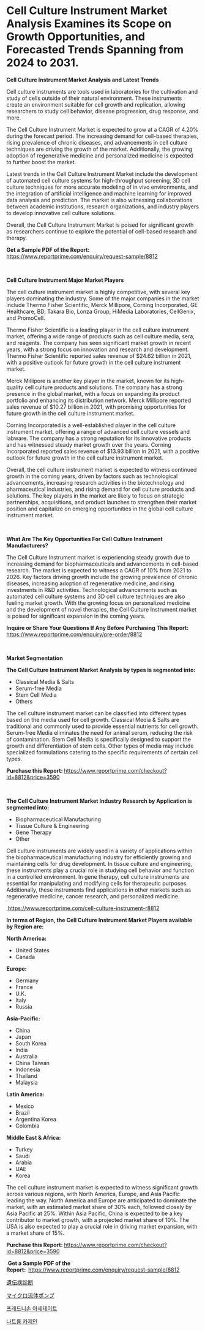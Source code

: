 <p><h1>Cell Culture Instrument Market Analysis Examines its Scope on Growth Opportunities, and Forecasted Trends Spanning from 2024 to 2031.</h1></p><p><strong>Cell Culture Instrument Market Analysis and Latest Trends</strong></p>
<p><p>Cell culture instruments are tools used in laboratories for the cultivation and study of cells outside of their natural environment. These instruments create an environment suitable for cell growth and replication, allowing researchers to study cell behavior, disease progression, drug response, and more.</p><p>The Cell Culture Instrument Market is expected to grow at a CAGR of 4.20% during the forecast period. The increasing demand for cell-based therapies, rising prevalence of chronic diseases, and advancements in cell culture techniques are driving the growth of the market. Additionally, the growing adoption of regenerative medicine and personalized medicine is expected to further boost the market.</p><p>Latest trends in the Cell Culture Instrument Market include the development of automated cell culture systems for high-throughput screening, 3D cell culture techniques for more accurate modeling of in vivo environments, and the integration of artificial intelligence and machine learning for improved data analysis and prediction. The market is also witnessing collaborations between academic institutions, research organizations, and industry players to develop innovative cell culture solutions.</p><p>Overall, the Cell Culture Instrument Market is poised for significant growth as researchers continue to explore the potential of cell-based research and therapy.</p></p>
<p><strong>Get a Sample PDF of the Report:&nbsp;</strong> <a href="https://www.reportprime.com/enquiry/request-sample/8812">https://www.reportprime.com/enquiry/request-sample/8812</a></p>
<p>&nbsp;</p>
<p><strong>Cell Culture Instrument Major Market Players</strong></p>
<p><p>The cell culture instrument market is highly competitive, with several key players dominating the industry. Some of the major companies in the market include Thermo Fisher Scientific, Merck Millipore, Corning Incorporated, GE Healthcare, BD, Takara Bio, Lonza Group, HiMedia Laboratories, CellGenix, and PromoCell.</p><p>Thermo Fisher Scientific is a leading player in the cell culture instrument market, offering a wide range of products such as cell culture media, sera, and reagents. The company has seen significant market growth in recent years, with a strong focus on innovation and research and development. Thermo Fisher Scientific reported sales revenue of $24.62 billion in 2021, with a positive outlook for future growth in the cell culture instrument market.</p><p>Merck Millipore is another key player in the market, known for its high-quality cell culture products and solutions. The company has a strong presence in the global market, with a focus on expanding its product portfolio and enhancing its distribution network. Merck Millipore reported sales revenue of $10.27 billion in 2021, with promising opportunities for future growth in the cell culture instrument market.</p><p>Corning Incorporated is a well-established player in the cell culture instrument market, offering a range of advanced cell culture vessels and labware. The company has a strong reputation for its innovative products and has witnessed steady market growth over the years. Corning Incorporated reported sales revenue of $13.93 billion in 2021, with a positive outlook for future growth in the cell culture instrument market.</p><p>Overall, the cell culture instrument market is expected to witness continued growth in the coming years, driven by factors such as technological advancements, increasing research activities in the biotechnology and pharmaceutical industries, and rising demand for cell culture products and solutions. The key players in the market are likely to focus on strategic partnerships, acquisitions, and product launches to strengthen their market position and capitalize on emerging opportunities in the global cell culture instrument market.</p></p>
<p>&nbsp;</p>
<p><strong>What Are The Key Opportunities For Cell Culture Instrument Manufacturers?</strong></p>
<p><p>The Cell Culture Instrument market is experiencing steady growth due to increasing demand for biopharmaceuticals and advancements in cell-based research. The market is expected to witness a CAGR of 10% from 2021 to 2026. Key factors driving growth include the growing prevalence of chronic diseases, increasing adoption of regenerative medicine, and rising investments in R&D activities. Technological advancements such as automated cell culture systems and 3D cell culture techniques are also fueling market growth. With the growing focus on personalized medicine and the development of novel therapies, the Cell Culture Instrument market is poised for significant expansion in the coming years.</p></p>
<p><strong>Inquire or Share Your Questions If Any Before Purchasing This Report:</strong> <a href="https://www.reportprime.com/enquiry/pre-order/8812">https://www.reportprime.com/enquiry/pre-order/8812</a></p>
<p>&nbsp;</p>
<p><strong>Market Segmentation</strong></p>
<p><strong>The Cell Culture Instrument Market Analysis by types is segmented into:</strong></p>
<p><ul><li>Classical Media & Salts</li><li>Serum-free Media</li><li>Stem Cell Media</li><li>Others</li></ul></p>
<p><p>The cell culture instrument market can be classified into different types based on the media used for cell growth. Classical Media & Salts are traditional and commonly used to provide essential nutrients for cell growth. Serum-free Media eliminates the need for animal serum, reducing the risk of contamination. Stem Cell Media is specifically designed to support the growth and differentiation of stem cells. Other types of media may include specialized formulations catering to the specific requirements of certain cell types.</p></p>
<p><strong>Purchase this Report:&nbsp;</strong><a href="https://www.reportprime.com/checkout?id=8812&price=3590">https://www.reportprime.com/checkout?id=8812&price=3590</a></p>
<p>&nbsp;</p>
<p><strong>The Cell Culture Instrument Market Industry Research by Application is segmented into:</strong></p>
<p><ul><li>Biopharmaceutical Manufacturing</li><li>Tissue Culture & Engineering</li><li>Gene Therapy</li><li>Other</li></ul></p>
<p><p>Cell culture instruments are widely used in a variety of applications within the biopharmaceutical manufacturing industry for efficiently growing and maintaining cells for drug development. In tissue culture and engineering, these instruments play a crucial role in studying cell behavior and function in a controlled environment. In gene therapy, cell culture instruments are essential for manipulating and modifying cells for therapeutic purposes. Additionally, these instruments find applications in other markets such as regenerative medicine, cancer research, and personalized medicine.</p></p>
<p><a href="https://www.reportprime.com/cell-culture-instrument-r8812">&nbsp;https://www.reportprime.com/cell-culture-instrument-r8812</a></p>
<p><strong>In terms of Region, the Cell Culture Instrument Market Players available by Region are:</strong></p>
<p>
    <p> <strong> North America: </strong>
        <ul>
            <li>United States</li>
            <li>Canada</li>
        </ul>
        </p> 
    <p> <strong> Europe: </strong>
        <ul>
            <li>Germany</li>
            <li>France</li>
            <li>U.K.</li>
            <li>Italy</li>
            <li>Russia</li>
        </ul>
        </p> 
    <p> <strong> Asia-Pacific: </strong>
        <ul>
            <li>China</li>
            <li>Japan</li>
            <li>South Korea</li>
            <li>India</li>
            <li>Australia</li>
            <li>China Taiwan</li>
            <li>Indonesia</li>
            <li>Thailand</li>
            <li>Malaysia</li>
        </ul>
        </p> 
    <p> <strong> Latin America: </strong>
        <ul>
            <li>Mexico</li>
            <li>Brazil</li>
            <li>Argentina Korea</li>
            <li>Colombia</li>
        </ul>
        </p> 
    <p> <strong> Middle East & Africa: </strong>
        <ul>
            <li>Turkey</li>
            <li>Saudi</li>
            <li>Arabia</li>
            <li>UAE</li>
            <li>Korea</li>
        </ul>
    </p>
    </p>
<p><p>The cell culture instrument market is expected to witness significant growth across various regions, with North America, Europe, and Asia Pacific leading the way. North America and Europe are anticipated to dominate the market, with an estimated market share of 30% each, followed closely by Asia Pacific at 25%. Within Asia Pacific, China is expected to be a key contributor to market growth, with a projected market share of 10%. The USA is also expected to play a crucial role in driving market expansion, with a market share of 15%.</p></p>
<p><strong>Purchase this Report: </strong><a href="https://www.reportprime.com/checkout?id=8812&price=3590">https://www.reportprime.com/checkout?id=8812&price=3590</a></p>
<p>&nbsp;<strong>Get a Sample PDF of the Report:&nbsp;&nbsp;</strong><a href="https://www.reportprime.com/enquiry/request-sample/8812">https://www.reportprime.com/enquiry/request-sample/8812</a></p>
<p><strong></strong></p>
<p><p><a href="https://medium.com/@lindrup2/%E9%81%BA%E4%BC%9D%E5%AD%90%E7%96%BE%E6%82%A3%E8%A8%BA%E6%96%AD%E5%B8%82%E5%A0%B4%E3%81%AE%E6%B4%9E%E5%AF%9F-%E5%B8%82%E5%A0%B4%E5%8B%95%E5%90%91-%E6%88%90%E9%95%B7-2024%E5%B9%B4%E3%81%8B%E3%82%892031%E5%B9%B4%E3%81%BE%E3%81%A7%E3%81%AE%E4%BA%88%E6%B8%AC-3f733b601489">遺伝病診断</a></p><p><a href="https://medium.com/@luckeycorbin/%E3%83%9E%E3%82%A4%E3%82%AF%E3%83%AD%E6%B5%81%E4%BD%93%E3%83%9D%E3%83%B3%E3%83%97%E5%B8%82%E5%A0%B4%E3%81%AE%E5%88%86%E6%9E%90-%E3%81%9D%E3%81%AEcagr-%E5%B8%82%E5%A0%B4%E3%82%BB%E3%82%B0%E3%83%A1%E3%83%B3%E3%83%86%E3%83%BC%E3%82%B7%E3%83%A7%E3%83%B3-%E3%81%8A%E3%82%88%E3%81%B3%E3%82%B0%E3%83%AD%E3%83%BC%E3%83%90%E3%83%AB%E7%94%A3%E6%A5%AD%E6%A6%82%E8%A6%81-e6ef4033c600">マイクロ流体ポンプ</a></p><p><a href="https://medium.com/@juliastanley2022/%ED%94%84%EB%A0%88%EB%93%9C%EB%8B%88%EC%86%90-%EC%95%84%EC%84%B8%ED%85%8C%EC%9D%B4%ED%8A%B8-%EC%8B%9C%EC%9E%A5-%EB%B3%B4%EA%B3%A0%EC%84%9C%EB%8A%94%EC%9D%B4-%EC%8B%9C%EC%9E%A5%EC%9D%98-%EC%B5%9C%EC%8B%A0-%ED%8A%B8%EB%A0%8C%EB%93%9C%EC%99%80-%EC%84%B1%EC%9E%A5-%EA%B8%B0%ED%9A%8C%EB%A5%BC-%EB%B3%B4%EC%97%AC%EC%A4%8D%EB%8B%88%EB%8B%A4-13a80023e102">프레드니손 아세테이트</a></p><p><a href="https://medium.com/@hugofirst44/%EB%82%98%ED%8A%B8%EB%A5%A8-%EC%B9%B4%EC%84%B8%EC%9D%B4-%EB%84%A4%EC%9D%B4%ED%8A%B8-%EC%8B%9C%EC%9E%A5-%EC%8B%9C%EC%9E%A5-%EC%A0%90%EC%9C%A0%EC%9C%A8-%EC%8B%9C%EC%9E%A5-%EB%8F%99%ED%96%A5-%EB%B0%8F-%EB%AF%B8%EB%9E%98-%EC%84%B1%EC%9E%A5-%ED%83%90%EC%83%89-a262cd0b9e38">나트륨 카제인</a></p></p>